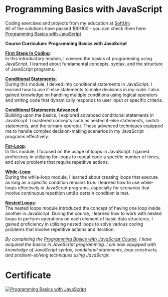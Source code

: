 # Programming Basics with JavaScript
Coding exercises and projects from my education at <a href="https://softuni.bg/">SoftUni</a>
<br>
All of the solutions have passed 100/100 - you can check them here: <a href="https://judge.softuni.org/Contests/#!/List/ByCategory/247/JS-Basics">Programming Basics with JavaScript</a>
<br>

<b>Course Curriculum: Programming Basics with JavaScript</b>

**[First Steps In Coding](https://github.com/trayanaboykova/Programming-Basics-JavaScript/tree/main/01-first-steps-in-coding)**: <br> 
In this introductory module, I covered the basics of programming using JavaScript. I learned about fundamental concepts, syntax, and the structure of JavaScript programs.

**[Conditional Statements](https://github.com/trayanaboykova/Programming-Basics-JavaScript/tree/main/02-conditional-statements)**: <br>
During this module, I delved into conditional statements in JavaScript. I learned how to use if-else statements to make decisions in my code. I also gained knowledge on handling multiple conditions using logical operators and writing code that dynamically responds to user input or specific criteria.

**[Conditional Statements Advanced](https://github.com/trayanaboykova/Programming-Basics-JavaScript/tree/main/03-conditional-statements-advanced)**: <br>
Building upon the basics, I explored advanced conditional statements in JavaScript. I mastered concepts such as nested if-else statements, switch statements, and the ternary operator. These advanced techniques equipped me to handle complex decision-making scenarios in my JavaScript programs effectively.

**[For-Loop](https://github.com/trayanaboykova/Programming-Basics-JavaScript/tree/main/04-for-loop)**: <br>
In this module, I focused on the usage of loops in JavaScript. I gained proficiency in utilizing for-loops to repeat code a specific number of times, and solve problems that require repetitive actions.

**[While-Loop](https://github.com/trayanaboykova/Programming-Basics-JavaScript/tree/main/05-while-loop)**: <br> 
During the while-loop module, I learned about creating loops that execute as long as a specific condition remains true. I learned how to use while-loops effectively in JavaScript programs, especially for scenarios that involve continuous repetition until a certain condition is met.

**[Nested Loops](https://github.com/trayanaboykova/Programming-Basics-JavaScript/tree/main/06-nested-loops)**: <br> 
The nested loops module introduced the concept of having one loop inside another in JavaScript. During the course, I learned how to work with nested loops to perform operations on each element of basic data structures. I gained proficiency in utilizing nested loops to solve various coding problems that involve repetitive actions and iteration.

*By completing the [Programming Basics with JavaScript Course](https://softuni.bg/trainings/4001/programming-basics-with-javascript-march-2023), I have acquired the basics in JavaScript programming. I am now equipped with knowledge of JavaScript syntax, conditional statements, loop constructs, and problem-solving techniques using JavaScript.*

# Certificate
<a href="https://softuni.bg/certificates/details/170528/f8553fdd" rel="nofollow"><img src="https://user-images.githubusercontent.com/101351760/234004462-4e3fb921-96db-4ffa-ae35-cceb007004fe.png" alt="Programming Basics with JavaScript"></a>

